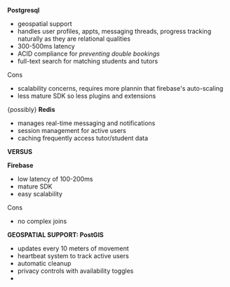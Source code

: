 **Postgresql**
- geospatial support
- handles user profiles, appts, messaging threads, progress tracking naturally as they are relational qualities
- 300-500ms latency
- ACID compliance for *preventing double bookings*
- full-text search for matching students and tutors

Cons
- scalability concerns, requires more plannin that firebase's auto-scaling
- less mature SDK so less plugins and extensions

{possibly} **Redis** 
- manages real-time messaging and notifications
- session management for active users
- caching frequently access tutor/student data


**VERSUS**

**Firebase**
- low latency of 100-200ms
- mature SDK
- easy scalability

Cons
- no complex joins 

**GEOSPATIAL SUPPORT: PostGIS** 
- updates every 10 meters of movement
- heartbeat system to track active users
- automatic cleanup
- privacy controls with availability toggles
- 
